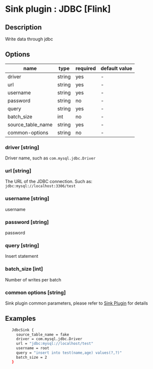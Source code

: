 # Sink plugin : JDBC [Flink]

## Description

Write data through jdbc

## Options

| name              | type   | required | default value |
| ----------------- | ------ | -------- | ------------- |
| driver            | string | yes      | -             |
| url               | string | yes      | -             |
| username          | string | yes      | -             |
| password          | string | no       | -             |
| query             | string | yes      | -             |
| batch_size        | int    | no       | -             |
| source_table_name | string | yes      | -             |
| common-options    | string | no       | -             |

### driver [string]

Driver name, such as `com.mysql.jdbc.Driver`

### url [string]

The URL of the JDBC connection. Such as: `jdbc:mysql://localhost:3306/test`

### username [string]

username

### password [string]

password

### query [string]

Insert statement

### batch_size [int]

Number of writes per batch

### common options [string]

Sink plugin common parameters, please refer to [Sink Plugin](./sink-plugin.md) for details

## Examples

```bash
   JdbcSink {
     source_table_name = fake
     driver = com.mysql.jdbc.Driver
     url = "jdbc:mysql://localhost/test"
     username = root
     query = "insert into test(name,age) values(?,?)"
     batch_size = 2
   }
```
